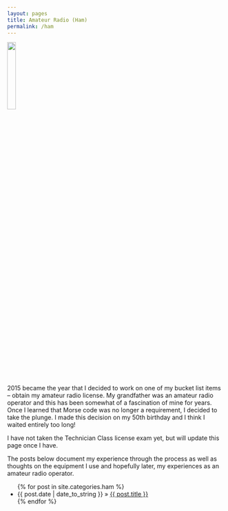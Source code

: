 ```yaml
---
layout: pages
title: Amateur Radio (Ham)
permalink: /ham
---
```


<img class="category" src="http://www.stevencombs.com/images/design/ham.svg" width="20%" />

2015 became the year that I decided to work on one of my bucket list items – obtain my amateur radio license. My grandfather was an amateur radio operator and this has been somewhat of a fascination of mine for years. Once I learned that Morse code was no longer a requirement, I decided to take the plunge. I made this decision on my 50th birthday and I think I waited entirely too long!

I have not taken the Technician Class license exam yet, but will update this page once I have.

The posts below document my experience through the process as well as thoughts on the equipment I use and hopefully later, my experiences as an amateur radio operator.

<ul id="blog-posts" class="posts">
{% for post in site.categories.ham %}
    <li><span>{{ post.date | date_to_string }} &raquo; </span><a href="{{ post.url }}">{{ post.title }}</a></li>
{% endfor %}
</ul>
